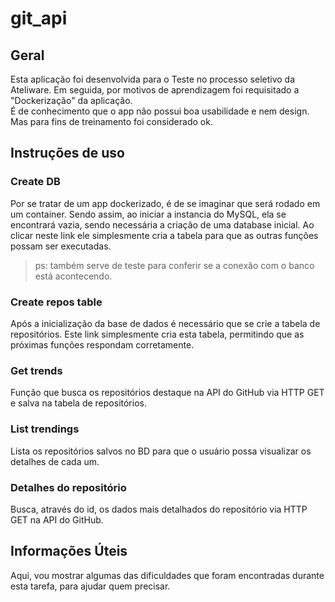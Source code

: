 # git_api

## Geral
Esta aplicação foi desenvolvida para o Teste no processo seletivo da Ateliware. Em seguida, por motivos de aprendizagem foi requisitado a "Dockerização" da aplicação.  
É de conhecimento que o app não possui boa usabilidade e nem design. Mas para fins de treinamento foi considerado ok.

## Instruções de uso  
### Create DB  
Por se tratar de um app dockerizado, é de se imaginar que será rodado em um container. Sendo assim, ao iniciar a instancia do MySQL, ela se encontrará vazia, sendo necessária a criação de uma database inicial. Ao clicar neste link ele simplesmente cria a tabela para que as outras funções possam ser executadas.
>ps: também serve de teste para conferir se a conexão com o banco está acontecendo.  
### Create repos table  
Após a inicialização da base de dados é necessário que se crie a tabela de repositórios. Este link simplesmente cria esta tabela, permitindo que as próximas funções respondam corretamente. 
### Get trends  
Função que busca os repositórios destaque na API do GitHub via HTTP GET e salva na tabela de repositórios.  
### List trendings
Lista os repositórios salvos no BD para que o usuário possa visualizar os detalhes de cada um.
### Detalhes do repositório  
Busca, através do id, os dados mais detalhados do repositório via HTTP GET na API do GitHub.  

## Informações Úteis
Aqui, vou mostrar algumas das dificuldades que foram encontradas durante esta tarefa, para ajudar quem precisar.
